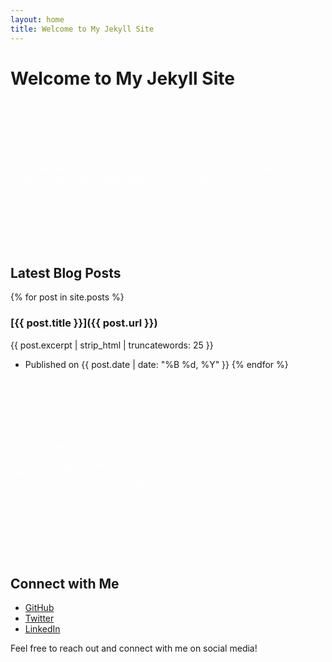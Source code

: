 ```yaml
---
layout: home
title: Welcome to My Jekyll Site
---
```


<style>
/* Custom CSS for background images */
.welcome-section {
    background-image: url('/assets/welcome-background.jpg');
    background-size: cover;
    background-position: center;
    color: white;
    padding: 100px 0; /* Adjust padding as needed */
}

.about-section {
    background-image: url('/assets/about-background.jpg');
    background-size: cover;
    background-position: center;
    color: white;
    padding: 100px 0; /* Adjust padding as needed */
}
</style>

# Welcome to My Jekyll Site

<div class="welcome-section">
    <!-- Content of the welcome section -->
    Hello, and welcome to my Jekyll-powered website! Here, I share my thoughts, ideas, and experiences on various topics.
</div>

## Latest Blog Posts

{% for post in site.posts %}
### [{{ post.title }}]({{ post.url }})
{{ post.excerpt | strip_html | truncatewords: 25 }}
- Published on {{ post.date | date: "%B %d, %Y" }}
{% endfor %}

<div class="about-section">
    <!-- Content of the about section -->
    ## About Me
    
    I'm [Your Name], a passionate [your profession/hobby/interest]. I love [mention what you love about your profession/hobby/interest]. Feel free to explore my site and get to know me better!
</div>

## Connect with Me

- [GitHub](https://github.com/your-username)
- [Twitter](https://twitter.com/your-twitter)
- [LinkedIn](https://linkedin.com/in/your-linkedin)

Feel free to reach out and connect with me on social media!

